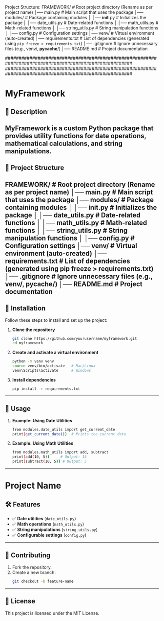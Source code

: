 Project Structure:
FRAMEWORK/            # Root project directory (Rename as per project name)
│── main.py             # Main script that uses the package
│── modules/            # Package containing modules
│   │── __init__.py     # Initializes the package
│   │── date_utils.py   # Date-related functions
│   │── math_utils.py   # Math-related functions
│   │── string_utils.py # String manipulation functions
│   │── config.py       # Configuration settings
│── venv/               # Virtual environment (auto-created)
│── requirements.txt    # List of dependencies (generated using `pip freeze > requirements.txt`)
│── .gitignore          # Ignore unnecessary files (e.g., venv/, __pycache__/)
│── README.md           # Project documentation

#######################################################################################################
#######################################################################################################
# MyFramework
## 📌 Description
MyFramework is a custom Python package that provides utility functions for date operations, mathematical calculations, and string manipulations.
---
## 📂 Project Structure
FRAMEWORK/ # Root project directory (Rename as per project name)
│── main.py # Main script that uses the package
│── modules/ # Package containing modules
│ │── init.py # Initializes the package
│ │── date_utils.py # Date-related functions
│ │── math_utils.py # Math-related functions
│ │── string_utils.py # String manipulation functions
│ │── config.py # Configuration settings
│── venv/ # Virtual environment (auto-created)
│── requirements.txt # List of dependencies (generated using pip freeze > requirements.txt)
│── .gitignore # Ignore unnecessary files (e.g., venv/, pycache/)
│── README.md # Project documentation
---
## 🚀 Installation
Follow these steps to install and set up the project:
1. **Clone the repository**  
   ```sh
   git clone https://github.com/yourusername/myframework.git
   cd myframework

2. **Create and activate a virtual environment**
   ```sh
   python -m venv venv
   source venv/bin/activate   # Mac/Linux
   venv\Scripts\activate      # Windows
3. **Install dependencies**
   ```sh
   pip install -r requirements.txt
---
## 📌 Usage
1. **Example: Using Date Utilities**
   ```sh
   from modules.date_utils import get_current_date
   print(get_current_date())  # Prints the current date
2. **Example: Using Math Utilities**
   ```sh
   from modules.math_utils import add, subtract
   print(add(10, 5))     # Output: 15
   print(subtract(10, 5)) # Output: 5
---
# Project Name
## 🛠️ Features
- ✅ **Date utilities** (`date_utils.py`)
- ✅ **Math operations** (`math_utils.py`)
- ✅ **String manipulations** (`string_utils.py`)
- ✅ **Configurable settings** (`config.py`)
---
## 🔧 Contributing
1. Fork the repository.
2. Create a new branch:
   ```bash
   git checkout -b feature-name
---
## 📝 License
This project is licensed under the MIT License.
